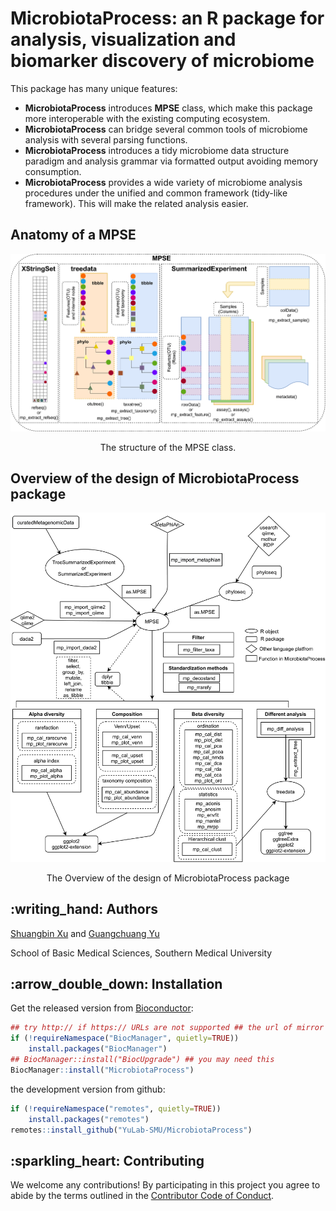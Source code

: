 <!-- README.md is generated from README.Rmd. Please edit that file -->

# MicrobiotaProcess: an R package for analysis, visualization and biomarker discovery of microbiome

This package has many unique features:

  - **MicrobiotaProcess** introduces **MPSE** class, which make this
    package more interoperable with the existing computing ecosystem.
  - **MicrobiotaProcess** can bridge several common tools of microbiome
    analysis with several parsing functions.
  - **MicrobiotaProcess** introduces a tidy microbiome data structure
    paradigm and analysis grammar via formatted output avoiding memory
    consumption.
  - **MicrobiotaProcess** provides a wide variety of microbiome analysis
    procedures under the unified and common framework (tidy-like
    framework). This will make the related analysis easier.

## Anatomy of a **MPSE**

<div class="figure" style="text-align: center">

<img src="./inst/figures/mpse.png" alt="The structure of the MPSE class." width="915" />

<p class="caption">

The structure of the MPSE class.

</p>

</div>

## Overview of the design of **MicrobiotaProcess** package

<div class="figure" style="text-align: center">

<img src="./inst/figures/mp-design.png" alt="The Overview of the design of MicrobiotaProcess package" width="731" />

<p class="caption">

The Overview of the design of MicrobiotaProcess package

</p>

</div>

## :writing\_hand: Authors

[Shuangbin Xu](https://github.com/xiangpin) and [Guangchuang
Yu](https://guangchuangyu.github.io)

School of Basic Medical Sciences, Southern Medical University

## :arrow\_double\_down: Installation

Get the released version from
[Bioconductor](https://bioconductor.org/packages/release/bioc/html/MicrobiotaProcess.html):

``` r
## try http:// if https:// URLs are not supported ## the url of mirror
if (!requireNamespace("BiocManager", quietly=TRUE))
    install.packages("BiocManager")
## BiocManager::install("BiocUpgrade") ## you may need this
BiocManager::install("MicrobiotaProcess")
```

the development version from github:

``` r
if (!requireNamespace("remotes", quietly=TRUE))
    install.packages("remotes")
remotes::install_github("YuLab-SMU/MicrobiotaProcess")
```

## :sparkling\_heart: Contributing

We welcome any contributions\! By participating in this project you
agree to abide by the terms outlined in the [Contributor Code of
Conduct](CONDUCT.md).
